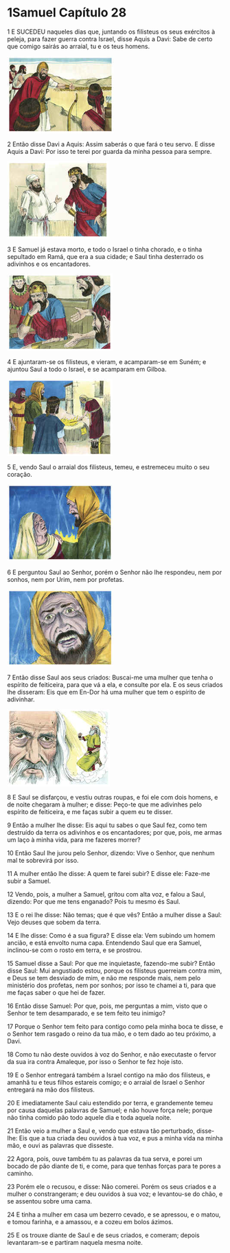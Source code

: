 # 1Samuel Capítulo 28

1	E SUCEDEU naqueles dias que, juntando os filisteus os seus exércitos à peleja, para fazer guerra contra Israel, disse Aquis a Davi: Sabe de certo que comigo sairás ao arraial, tu e os teus homens.

![](.img/09_1Sa_28_01_RG.jpg)

2	Então disse Davi a Aquis: Assim saberás o que fará o teu servo. E disse Aquis a Davi: Por isso te terei por guarda da minha pessoa para sempre.

![](.img/09_1Sa_28_02_RG.jpg)

3	E Samuel já estava morto, e todo o Israel o tinha chorado, e o tinha sepultado em Ramá, que era a sua cidade; e Saul tinha desterrado os adivinhos e os encantadores.

![](.img/09_1Sa_28_03_RG.jpg)

4	E ajuntaram-se os filisteus, e vieram, e acamparam-se em Suném; e ajuntou Saul a todo o Israel, e se acamparam em Gilboa.

![](.img/09_1Sa_28_04_RG.jpg)

5	E, vendo Saul o arraial dos filisteus, temeu, e estremeceu muito o seu coração.

![](.img/09_1Sa_28_05_RG.jpg)

6	E perguntou Saul ao Senhor, porém o Senhor não lhe respondeu, nem por sonhos, nem por Urim, nem por profetas.

![](.img/09_1Sa_28_06_RG.jpg)

7	Então disse Saul aos seus criados: Buscai-me uma mulher que tenha o espírito de feiticeira, para que vá a ela, e consulte por ela. E os seus criados lhe disseram: Eis que em En-Dor há uma mulher que tem o espírito de adivinhar.

![](.img/09_1Sa_28_07_RG.jpg)

8	E Saul se disfarçou, e vestiu outras roupas, e foi ele com dois homens, e de noite chegaram à mulher; e disse: Peço-te que me adivinhes pelo espírito de feiticeira, e me faças subir a quem eu te disser.

9	Então a mulher lhe disse: Eis aqui tu sabes o que Saul fez, como tem destruído da terra os adivinhos e os encantadores; por que, pois, me armas um laço à minha vida, para me fazeres morrer?

10	Então Saul lhe jurou pelo Senhor, dizendo: Vive o Senhor, que nenhum mal te sobrevirá por isso.

11	A mulher então lhe disse: A quem te farei subir? E disse ele: Faze-me subir a Samuel.

12	Vendo, pois, a mulher a Samuel, gritou com alta voz, e falou a Saul, dizendo: Por que me tens enganado? Pois tu mesmo és Saul.

13	E o rei lhe disse: Não temas; que é que vês? Então a mulher disse a Saul: Vejo deuses que sobem da terra.

14	E lhe disse: Como é a sua figura? E disse ela: Vem subindo um homem ancião, e está envolto numa capa. Entendendo Saul que era Samuel, inclinou-se com o rosto em terra, e se prostrou.

15	Samuel disse a Saul: Por que me inquietaste, fazendo-me subir? Então disse Saul: Mui angustiado estou, porque os filisteus guerreiam contra mim, e Deus se tem desviado de mim, e não me responde mais, nem pelo ministério dos profetas, nem por sonhos; por isso te chamei a ti, para que me faças saber o que hei de fazer.

16	Então disse Samuel: Por que, pois, me perguntas a mim, visto que o Senhor te tem desamparado, e se tem feito teu inimigo?

17	Porque o Senhor tem feito para contigo como pela minha boca te disse, e o Senhor tem rasgado o reino da tua mão, e o tem dado ao teu próximo, a Davi.

18	Como tu não deste ouvidos à voz do Senhor, e não executaste o fervor da sua ira contra Amaleque, por isso o Senhor te fez hoje isto.

19	E o Senhor entregará também a Israel contigo na mão dos filisteus, e amanhã tu e teus filhos estareis comigo; e o arraial de Israel o Senhor entregará na mão dos filisteus.

20	E imediatamente Saul caiu estendido por terra, e grandemente temeu por causa daquelas palavras de Samuel; e não houve força nele; porque não tinha comido pão todo aquele dia e toda aquela noite.

21	Então veio a mulher a Saul e, vendo que estava tão perturbado, disse-lhe: Eis que a tua criada deu ouvidos à tua voz, e pus a minha vida na minha mão, e ouvi as palavras que disseste.

22	Agora, pois, ouve também tu as palavras da tua serva, e porei um bocado de pão diante de ti, e come, para que tenhas forças para te pores a caminho.

23	Porém ele o recusou, e disse: Não comerei. Porém os seus criados e a mulher o constrangeram; e deu ouvidos à sua voz; e levantou-se do chão, e se assentou sobre uma cama.

24	E tinha a mulher em casa um bezerro cevado, e se apressou, e o matou, e tomou farinha, e a amassou, e a cozeu em bolos ázimos.

25	E os trouxe diante de Saul e de seus criados, e comeram; depois levantaram-se e partiram naquela mesma noite.

